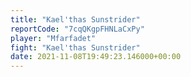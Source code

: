 ```yaml
---
title: "Kael'thas Sunstrider"
reportCode: "7cqQKgpFHNLaCxPy"
player: "Mfarfadet"
fight: "Kael'thas Sunstrider"
date: 2021-11-08T19:49:23.146000+00:00
---
```

